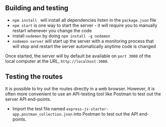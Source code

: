 ## Building and testing 
* `npm install ` will install all dependencies listen in the `package.json` file
* `npm start` is one way to start the server - it will require you to manually restart whenever you change the code
* install `nodemon` by doing `npm install -g nodemon`
* `nodemon server` will start up the server with a monitoring process that will stop and restart the server automatically anytime code is changed

Once started, the server will by default be available on `port 3000` of the local computer at the URL, `http://localhost:3000`.

## Testing the routes
It is possible to try out the routes directly in a web browser. However, it is often more convenient to use an API-testing tool like Postman to test out the server API end-points.

 * Import the test file named `express-js-starter-app.postman_collection.json` into Postman to test out the API end-points.
